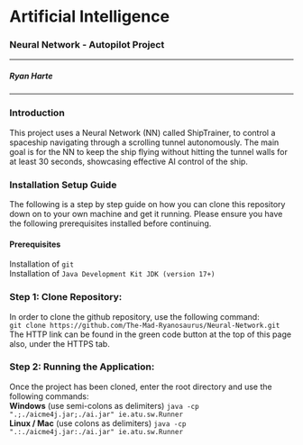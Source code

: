 # **Artificial Intelligence**

### Neural Network - Autopilot Project 

---

##### Ryan Harte

---

### **Introduction**

This project uses a Neural Network (NN) called ShipTrainer, to control a spaceship navigating through a scrolling tunnel autonomously. The main goal is for the NN to keep the ship flying without hitting the tunnel walls for at least 30 seconds, showcasing effective AI control of the ship.

### **Installation Setup Guide**

The following is a step by step guide on how you can clone this repository down on to your own machine and get it running. Please ensure you have the following prerequisites installed before continuing.

#### **Prerequisites**

Installation of `git` <br>
Installation of `Java Development Kit JDK (version 17+)`<br>

### **Step 1: Clone Repository:**

In order to clone the github repository, use the following command:<br>
`git clone https://github.com/The-Mad-Ryanosaurus/Neural-Network.git`<br>
The HTTP link can be found in the green code button at the top of this page also, under the HTTPS tab.

### **Step 2: Running the Application:**

Once the project has been cloned, enter the root directory and use the following commands:<br>
**Windows** (use semi-colons as delimiters)
`java -cp ".;./aicme4j.jar;./ai.jar" ie.atu.sw.Runner`
<br>
**Linux / Mac** (use colons as delimiters)
`java -cp ".:./aicme4j.jar:./ai.jar" ie.atu.sw.Runner`

